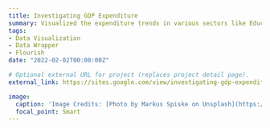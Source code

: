 ```yaml
---
title: Investigating GDP Expenditure
summary: Visualized the expenditure trends in various sectors like Education, Pharmaceuticals, Military, Infrastructure, Research and Development by different countries for the years 1960 - 2020 using Flourish, Data wrapper hosted on Google Sites.
tags:
- Data Visualization
- Data Wrapper
- Flourish
date: "2022-02-02T00:00:00Z"

# Optional external URL for project (replaces project detail page).
external_link: https://sites.google.com/view/investigating-gdp-expenditure/home

image:
  caption: 'Image Credits: [Photo by Markus Spiske on Unsplash](https://unsplash.com/s/photos/economy?utm_source=unsplash&utm_medium=referral&utm_content=creditCopyText")'
  focal_point: Smart
---
```

  
  